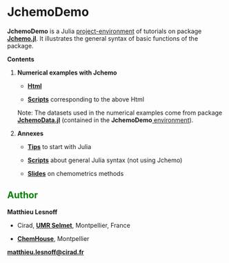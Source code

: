 # JchemoDemo

**JchemoDemo** is a Julia [project-environment](https://github.com/mlesnoff/JchemoDemo/blob/master/Project.toml) of tutorials on package [**Jchemo.jl**](https://github.com/mlesnoff/Jchemo.jl). It illustrates the general syntax of basic functions of the package. 

**Contents**

1. **Numerical examples with Jchemo** 

    - [**Html**](https://mlesnoff.github.io/JchemoDemo/docs/build/) 
    
    - [**Scripts**](https://github.com/mlesnoff/JchemoDemo/tree/main/Ex/src) corresponding to the above Html 

    Note: The datasets used in the numerical examples come from package [**JchemoData.jl**](https://github.com/mlesnoff/JchemoData.jl) (contained in the **JchemoDemo**[ environment](https://github.com/mlesnoff/JchemoDemo/blob/master/Project.toml)).

2. **Annexes**

    - [**Tips**](https://github.com/mlesnoff/JchemoDemo/blob/main/Misc/config.md) to start with Julia

    - [**Scripts**](https://github.com/mlesnoff/JchemoDemo/tree/main/Misc/src) about general Julia syntax (not using Jchemo)

    - [**Slides**](https://github.com/mlesnoff/JchemoDemo/tree/main/Misc/annexes) on chemometrics methods

## <span style="color:green"> **Author** </span> 

**Matthieu Lesnoff**

- Cirad, [**UMR Selmet**](https://umr-selmet.cirad.fr/en), Montpellier, France

- [**ChemHouse**](https://www.chemproject.org/ChemHouse), Montpellier

**matthieu.lesnoff@cirad.fr**

